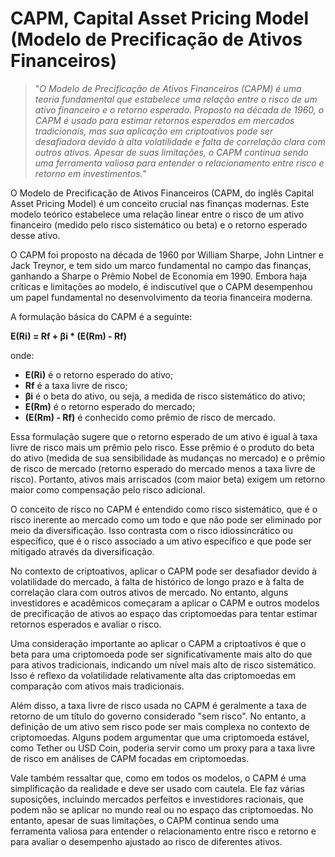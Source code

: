 # CAPM, Capital Asset Pricing Model (Modelo de Precificação de Ativos Financeiros)

>"*O Modelo de Precificação de Ativos Financeiros (CAPM) é uma teoria fundamental que estabelece uma relação entre o risco de um ativo financeiro e o retorno esperado. Proposto na década de 1960, o CAPM é usado para estimar retornos esperados em mercados tradicionais, mas sua aplicação em criptoativos pode ser desafiadora devido à alta volatilidade e falta de correlação clara com outros ativos. Apesar de suas limitações, o CAPM continua sendo uma ferramenta valiosa para entender o relacionamento entre risco e retorno em investimentos.*"

O Modelo de Precificação de Ativos Financeiros (CAPM, do inglês Capital Asset Pricing Model) é um conceito crucial nas finanças modernas. Este modelo teórico estabelece uma relação linear entre o risco de um ativo financeiro (medido pelo risco sistemático ou beta) e o retorno esperado desse ativo.

O CAPM foi proposto na década de 1960 por William Sharpe, John Lintner e Jack Treynor, e tem sido um marco fundamental no campo das finanças, ganhando a Sharpe o Prêmio Nobel de Economia em 1990. Embora haja críticas e limitações ao modelo, é indiscutível que o CAPM desempenhou um papel fundamental no desenvolvimento da teoria financeira moderna.

A formulação básica do CAPM é a seguinte:

**E(Ri) = Rf + βi * (E(Rm) - Rf)**

onde:

* **E(Ri)** é o retorno esperado do ativo;
* **Rf** é a taxa livre de risco;
* **βi** é o beta do ativo, ou seja, a medida de risco sistemático do ativo;
* **E(Rm)** é o retorno esperado do mercado;
* **(E(Rm) - Rf)** é conhecido como prêmio de risco de mercado.

Essa formulação sugere que o retorno esperado de um ativo é igual à taxa livre de risco mais um prêmio pelo risco. Esse prêmio é o produto do beta do ativo (medida de sua sensibilidade às mudanças no mercado) e o prêmio de risco de mercado (retorno esperado do mercado menos a taxa livre de risco). Portanto, ativos mais arriscados (com maior beta) exigem um retorno maior como compensação pelo risco adicional.

O conceito de risco no CAPM é entendido como risco sistemático, que é o risco inerente ao mercado como um todo e que não pode ser eliminado por meio da diversificação. Isso contrasta com o risco idiossincrático ou específico, que é o risco associado a um ativo específico e que pode ser mitigado através da diversificação.

No contexto de criptoativos, aplicar o CAPM pode ser desafiador devido à volatilidade do mercado, à falta de histórico de longo prazo e à falta de correlação clara com outros ativos de mercado. No entanto, alguns investidores e acadêmicos começaram a aplicar o CAPM e outros modelos de precificação de ativos ao espaço das criptomoedas para tentar estimar retornos esperados e avaliar o risco.

Uma consideração importante ao aplicar o CAPM a criptoativos é que o beta para uma criptomoeda pode ser significativamente mais alto do que para ativos tradicionais, indicando um nível mais alto de risco sistemático. Isso é reflexo da volatilidade relativamente alta das criptomoedas em comparação com ativos mais tradicionais.

Além disso, a taxa livre de risco usada no CAPM é geralmente a taxa de retorno de um título do governo considerado "sem risco". No entanto, a definição de um ativo sem risco pode ser mais complexa no contexto de criptomoedas. Alguns podem argumentar que uma criptomoeda estável, como Tether ou USD Coin, poderia servir como um proxy para a taxa livre de risco em análises de CAPM focadas em criptomoedas.

Vale também ressaltar que, como em todos os modelos, o CAPM é uma simplificação da realidade e deve ser usado com cautela. Ele faz várias suposições, incluindo mercados perfeitos e investidores racionais, que podem não se aplicar no mundo real ou no espaço das criptomoedas. No entanto, apesar de suas limitações, o CAPM continua sendo uma ferramenta valiosa para entender o relacionamento entre risco e retorno e para avaliar o desempenho ajustado ao risco de diferentes ativos.